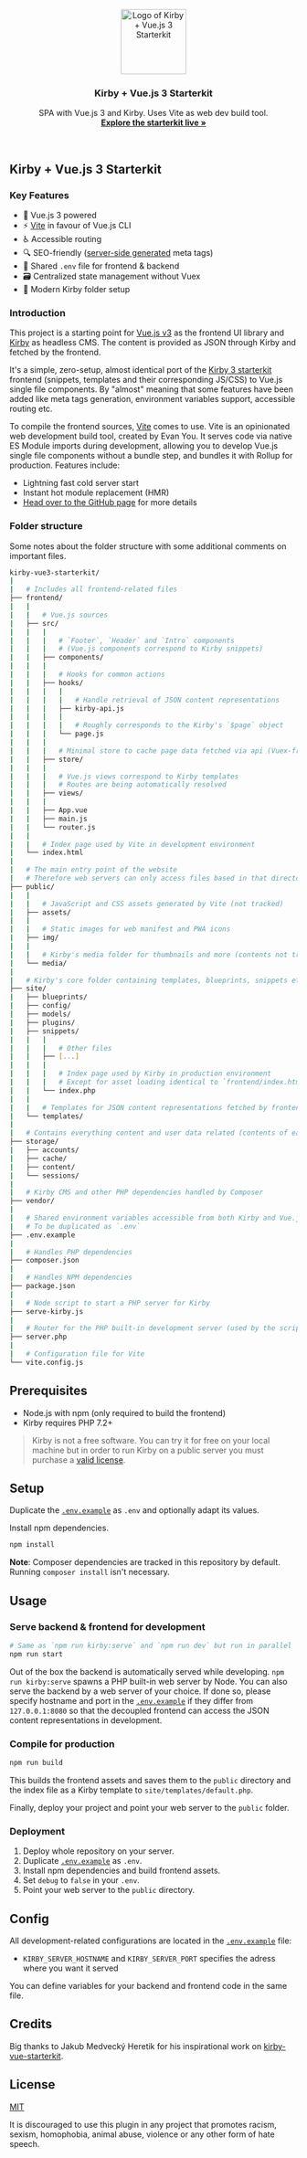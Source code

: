 <p align="center">
  <img src="./public/img/favicon.svg" alt="Logo of Kirby + Vue.js 3 Starterkit" width="114" height="114">
</p>

<h3 align="center">Kirby + Vue.js 3 Starterkit</h3>

<p align="center">
  SPA with Vue.js 3 and Kirby. Uses Vite as web dev build tool.<br>
  <a href="https://kirby-vue3-starterkit.jhnn.dev"><strong>Explore the starterkit live »</strong></a>
</p>

<br>

## Kirby + Vue.js 3 Starterkit

### Key Features

- 🖖 Vue.js 3 powered
- ⚡️ [Vite](https://github.com/vitejs/vite) in favour of Vue.js CLI
- ♿ Accessible routing
- 🔍 SEO-friendly ([server-side generated](site/snippets/meta.php) meta tags)
- 🤝 Shared `.env` file for frontend & backend
- 🗃️ Centralized state management without Vuex
- 🚀 Modern Kirby folder setup

### Introduction

This project is a starting point for [Vue.js v3](https://github.com/vuejs/vue-next) as the frontend UI library and [Kirby](https://getkirby.com) as headless CMS. The content is provided as JSON through Kirby and fetched by the frontend.

It's a simple, zero-setup, almost identical port of the [Kirby 3 starterkit](https://github.com/getkirby/starterkit) frontend (snippets, templates and their corresponding JS/CSS) to Vue.js single file components. By "almost" meaning that some features have been added like meta tags generation, environment variables support, accessible routing etc.

To compile the frontend sources, [Vite](https://github.com/vitejs/vite) comes to use. Vite is an opinionated web development build tool, created by Evan You. It serves code via native ES Module imports during development, allowing you to develop Vue.js single file components without a bundle step, and bundles it with Rollup for production. Features include:
- Lightning fast cold server start
- Instant hot module replacement (HMR)
- [Head over to the GitHub page](https://github.com/vitejs/vite) for more details

### Folder structure

Some notes about the folder structure with some additional comments on important files.

```sh
kirby-vue3-starterkit/
|
|   # Includes all frontend-related files
├── frontend/
|   |
|   |   # Vue.js sources
|   ├── src/
|   |   |
|   |   |   # `Footer`, `Header` and `Intro` components
|   |   |   # (Vue.js components correspond to Kirby snippets)
|   |   ├── components/
|   |   |
|   |   |   # Hooks for common actions
|   |   ├── hooks/
|   |   |   |
|   |   |   |   # Handle retrieval of JSON content representations
|   |   |   ├── kirby-api.js
|   |   |   |
|   |   |   |   # Roughly corresponds to the Kirby's `$page` object
|   |   |   └── page.js
|   |   |
|   |   |   # Minimal store to cache page data fetched via api (Vuex-free)
|   |   ├── store/
|   |   |
|   |   |   # Vue.js views correspond to Kirby templates
|   |   |   # Routes are being automatically resolved 
|   |   ├── views/
|   |   |
|   |   ├── App.vue
|   |   ├── main.js
|   |   └── router.js
|   |
|   |   # Index page used by Vite in development environment
|   └── index.html
|
|   # The main entry point of the website
|   # Therefore web servers can only access files based in that directory
├── public/
|   |
|   |   # JavaScript and CSS assets generated by Vite (not tracked)
|   ├── assets/
|   |
|   |   # Static images for web manifest and PWA icons
|   ├── img/
|   |
|   |   # Kirby's media folder for thumbnails and more (contents not tracked)
|   └── media/
|
|   # Kirby's core folder containing templates, blueprints, snippets etc. for Kirby
├── site/
|   ├── blueprints/
|   ├── config/
|   ├── models/
|   ├── plugins/
|   ├── snippets/
|   |   |
|   |   |   # Other files
|   |   ├── [...]
|   |   |
|   |   |   # Index page used by Kirby in production environment
|   |   |   # Except for asset loading identical to `frontend/index.html`
|   |   └── index.php
|   |
|   |   # Templates for JSON content representations fetched by frontend
|   └── templates/
|
|   # Contains everything content and user data related (contents of each directory are not tracked)
├── storage/
|   ├── accounts/
|   ├── cache/
|   ├── content/
|   └── sessions/
|
|   # Kirby CMS and other PHP dependencies handled by Composer
├── vendor/
|
|   # Shared environment variables accessible from both Kirby and Vue.js
|   # To be duplicated as `.env`
├── .env.example
|
|   # Handles PHP dependencies
├── composer.json
|
|   # Handles NPM dependencies
├── package.json
|
|   # Node script to start a PHP server for Kirby
├── serve-kirby.js
|
|   # Router for the PHP built-in development server (used by the script above)
├── server.php
|
|   # Configuration file for Vite
└── vite.config.js
```

## Prerequisites

- Node.js with npm (only required to build the frontend)
- Kirby requires PHP 7.2+

> Kirby is not a free software. You can try it for free on your local machine but in order to run Kirby on a public server you must purchase a [valid license](https://getkirby.com/buy).

## Setup

Duplicate the [`.env.example`](.env.example) as `.env` and optionally adapt its values.

Install npm dependencies.

```bash
npm install
```

**Note**: Composer dependencies are tracked in this repository by default. Running `composer install` isn't necessary.

## Usage

### Serve backend & frontend for development

```bash
# Same as `npm run kirby:serve` and `npm run dev` but run in parallel
npm run start
```

Out of the box the backend is automatically served while developing. `npm run kirby:serve` spawns a PHP built-in web server by Node. You can also serve the backend by a web server of your choice. If done so, please specify hostname and port in the [`.env.example`](.env.example) if they differ from `127.0.0.1:8080` so that the decoupled frontend can access the JSON content representations in development.

### Compile for production

```bash
npm run build
```

This builds the frontend assets and saves them to the `public` directory and the index file as a Kirby template to `site/templates/default.php`.

Finally, deploy your project and point your web server to the `public` folder.

### Deployment

1. Deploy whole repository on your server.
2. Duplicate [`.env.example`](.env.example) as `.env`.
3. Install npm dependencies and build frontend assets.
4. Set `debug` to `false` in your `.env`.
5. Point your web server to the `public` directory.

## Config

All development-related configurations are located in the [`.env.example`](.env.example) file:
- `KIRBY_SERVER_HOSTNAME` and `KIRBY_SERVER_PORT` specifies the adress where you want it served

You can define variables for your backend and frontend code in the same file.

## Credits

Big thanks to Jakub Medvecký Heretik for his inspirational work on [kirby-vue-starterkit](https://github.com/jmheretik/kirby-vue-starterkit).

## License

[MIT](https://opensource.org/licenses/MIT)

It is discouraged to use this plugin in any project that promotes racism, sexism, homophobia, animal abuse, violence or any other form of hate speech.
